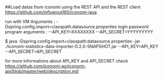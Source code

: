 
##Load datas from iconomi using the REST API and the REST client https://github.com/influence160/iconomi-java

run with 
VM Arguments : -Dspring.config.import=classpath:datasource.properties login password
program arguments : --API_KEY=XXXXXXXX --API_SECRET=YYYYYYYYY

$ java -Dspring.config.import=classpath:datasource.properties  -jar ./iconomi-statistics-data-importer-0.2.0-SNAPSHOT.jar --API_KEY=API_KEY --API_SECRET=API_SECRET

for more informations about API_KEY and API_SECRET check https://github.com/iconomi-ag/iconomi-api/blob/master/web/description.md
